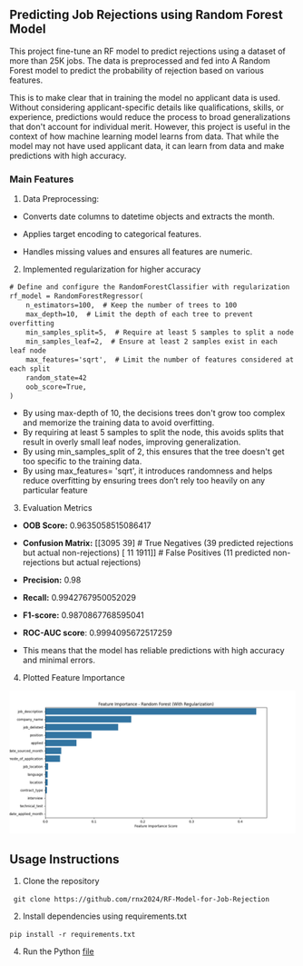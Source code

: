 ## Predicting Job Rejections using Random Forest Model

This project fine-tune an RF model to predict rejections using a dataset of more than 25K jobs. The data is preprocessed and fed into 
A Random Forest model to predict the probability of rejection based on various features. 

This is to make clear that in training the model no applicant data is used. Without considering applicant-specific details like 
qualifications, skills, or experience, predictions would reduce the process to broad generalizations that don't account for individual 
merit. However, this project is useful in the context of how machine learning model learns from data. That while the model may not have 
used applicant data, it can learn from data and make predictions with high accuracy. 

### Main Features 

1. Data Preprocessing:

  - Converts date columns to datetime objects and extracts the month.

  - Applies target encoding to categorical features.

  - Handles missing values and ensures all features are numeric.


2. Implemented regularization for higher accuracy

```
# Define and configure the RandomForestClassifier with regularization
rf_model = RandomForestRegressor(
    n_estimators=100,  # Keep the number of trees to 100
    max_depth=10,  # Limit the depth of each tree to prevent overfitting
    min_samples_split=5,  # Require at least 5 samples to split a node
    min_samples_leaf=2,  # Ensure at least 2 samples exist in each leaf node
    max_features='sqrt',  # Limit the number of features considered at each split
    random_state=42
    oob_score=True,
)
```
- By using max-depth of 10, the decisions trees don't grow too complex and memorize the training data to avoid overfitting.
- By requiring at least 5 samples to split the node, this avoids splits that result in overly small leaf nodes, improving generalization.
- By using min_samples_split of 2, this ensures that the tree doesn't get too specific to the training data.
- By using max_features= 'sqrt', it introduces randomness and helps reduce overfitting by ensuring trees don’t rely too heavily on any particular feature

3. Evaluation Metrics

- **OOB Score:** 0.9635058515086417

- **Confusion Matrix:** 
[[3095   39] # True Negatives (39 predicted rejections but actual non-rejections)
 [  11 1911]] # False Positives (11 predicted non-rejections but actual rejections)

- **Precision:** 0.98
- **Recall:** 0.9942767950052029
- **F1-score:** 0.9870867768595041
- **ROC-AUC score**: 0.9994095672517259

- This means that the model has reliable predictions with high accuracy and minimal errors. 

4. Plotted Feature Importance 

![Image1](https://github.com/rnx2024/RF-Model-for-Job-Rejection/blob/main/feature-importance.png)


## Usage Instructions

1. Clone the repository 

``` git clone https://github.com/rnx2024/RF-Model-for-Job-Rejection```

2. Install dependencies using requirements.txt
   
```pip install -r requirements.txt```

4. Run the Python [file](https://github.com/rnx2024/RF-Model-for-Job-Rejection/blob/main/RF_model_regularized.py)

